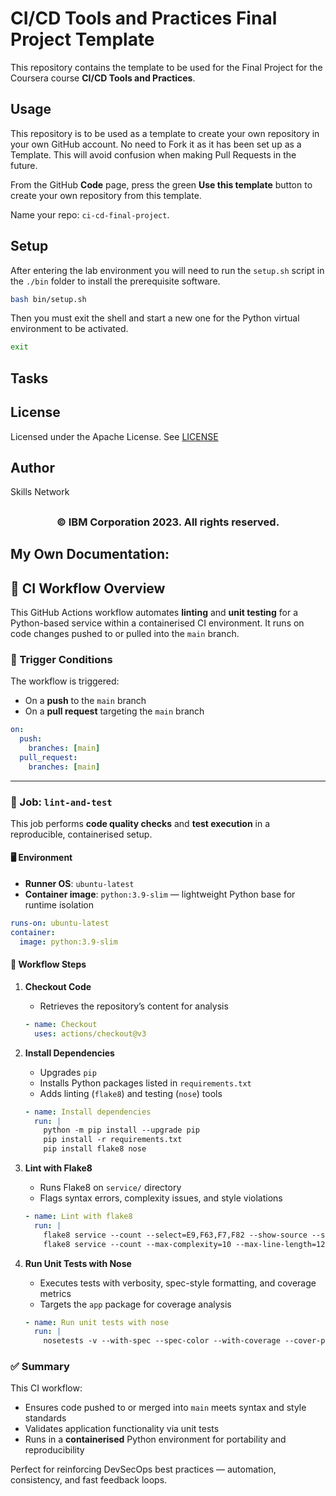 # CI/CD Tools and Practices Final Project Template

This repository contains the template to be used for the Final Project for the Coursera course **CI/CD Tools and Practices**.

## Usage

This repository is to be used as a template to create your own repository in your own GitHub account. No need to Fork it as it has been set up as a Template. This will avoid confusion when making Pull Requests in the future.

From the GitHub **Code** page, press the green **Use this template** button to create your own repository from this template.

Name your repo: `ci-cd-final-project`.

## Setup

After entering the lab environment you will need to run the `setup.sh` script in the `./bin` folder to install the prerequisite software.

```bash
bash bin/setup.sh
```

Then you must exit the shell and start a new one for the Python virtual environment to be activated.

```bash
exit
```

## Tasks


## License

Licensed under the Apache License. See [LICENSE](/LICENSE)

## Author

Skills Network

## <h3 align="center"> © IBM Corporation 2023. All rights reserved. <h3/>

## My Own Documentation:

## 📄 CI Workflow Overview

This GitHub Actions workflow automates **linting** and **unit testing** for a Python-based service within a containerised CI environment. It runs on code changes pushed to or pulled into the `main` branch.

### 🚀 Trigger Conditions

The workflow is triggered:
- On a **push** to the `main` branch
- On a **pull request** targeting the `main` branch

```yaml
on:
  push:
    branches: [main]
  pull_request:
    branches: [main]
```

---

### 🧪 Job: `lint-and-test`

This job performs **code quality checks** and **test execution** in a reproducible, containerised setup.

#### 🖥️ Environment

- **Runner OS**: `ubuntu-latest`
- **Container image**: `python:3.9-slim` — lightweight Python base for runtime isolation

```yaml
runs-on: ubuntu-latest
container:
  image: python:3.9-slim
```

#### 🔧 Workflow Steps

1. **Checkout Code**
   - Retrieves the repository’s content for analysis
   ```yaml
   - name: Checkout
     uses: actions/checkout@v3
   ```

2. **Install Dependencies**
   - Upgrades `pip`
   - Installs Python packages listed in `requirements.txt`
   - Adds linting (`flake8`) and testing (`nose`) tools
   ```yaml
   - name: Install dependencies
     run: |
       python -m pip install --upgrade pip
       pip install -r requirements.txt
       pip install flake8 nose
   ```

3. **Lint with Flake8**
   - Runs Flake8 on `service/` directory
   - Flags syntax errors, complexity issues, and style violations
   ```yaml
   - name: Lint with flake8
     run: |
       flake8 service --count --select=E9,F63,F7,F82 --show-source --statistics
       flake8 service --count --max-complexity=10 --max-line-length=127 --statistics
   ```

4. **Run Unit Tests with Nose**
   - Executes tests with verbosity, spec-style formatting, and coverage metrics
   - Targets the `app` package for coverage analysis
   ```yaml
   - name: Run unit tests with nose
     run: |
       nosetests -v --with-spec --spec-color --with-coverage --cover-package=app
   ```

### ✅ Summary

This CI workflow:
- Ensures code pushed to or merged into `main` meets syntax and style standards
- Validates application functionality via unit tests
- Runs in a **containerised** Python environment for portability and reproducibility

Perfect for reinforcing DevSecOps best practices — automation, consistency, and fast feedback loops.

